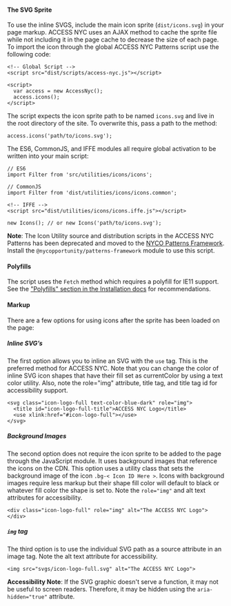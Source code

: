 #### The SVG Sprite

To use the inline SVGS, include the main icon sprite (`dist/icons.svg`) in your page markup. ACCESS NYC uses an AJAX method to cache the sprite file while not including it in the page cache to decrease the size of each page. To import the icon through the global ACCESS NYC Patterns script use the following code:

    <!-- Global Script -->
    <script src="dist/scripts/access-nyc.js"></script>

    <script>
      var access = new AccessNyc();
      access.icons();
    </script>

The script expects the icon sprite path to be named `icons.svg` and live in the root directory of the site. To overwrite this, pass a path to the method:

    access.icons('path/to/icons.svg');

The ES6, CommonJS, and IFFE modules all require global activation to be written into your main script:

    // ES6
    import Filter from 'src/utilities/icons/icons';

    // CommonJS
    import Filter from 'dist/utilities/icons/icons.common';

    <!-- IFFE -->
    <script src="dist/utilities/icons/icons.iffe.js"></script>

    new Icons(); // or new Icons('path/to/icons.svg');

**Note**: The Icon Utility source and distribution scripts in the ACCESS NYC Patterns has been deprecated and moved to the [NYCO Patterns Framework](https://github.com/CityOfNewYork/nyco-patterns-framework). Install the `@nycopportunity/patterns-framework` module to use this script.

#### Polyfills

The script uses the `Fetch` method which requires a polyfill for IE11 support. See the ["Polyfills" section in the Installation docs](/installation) for recommendations.

#### Markup

There are a few options for using icons after the sprite has been loaded on the page:

##### Inline SVG’s

The first option allows you to inline an SVG with the `use` tag. This is the preferred method for ACCESS NYC. Note that you can change the color of inline SVG icon shapes that have their fill set as currentColor by using a text color utility. Also, note the role="img" attribute, title tag, and title tag id for accessibility support.

    <svg class="icon-logo-full text-color-blue-dark" role="img">
      <title id="icon-logo-full-title">ACCESS NYC Logo</title>
      <use xlink:href="#icon-logo-full"></use>
    </svg>

##### Background Images

The second option does not require the icon sprite to be added to the page through the JavaScript module. It uses background images that reference the icons on the CDN. This option uses a utility class that sets the background image of the icon `.bg-< Icon ID Here >`. Icons with background images require less markup but their shape fill color will default to black or whatever fill color the shape is set to. Note the `role="img"` and alt text attributes for accessibility.

    <div class="icon-logo-full" role="img" alt="The ACCESS NYC Logo"></div>

##### `img` tag

The third option is to use the individual SVG path as a source attribute in an image tag. Note the alt text attribute for accessibility.

    <img src="svgs/icon-logo-full.svg" alt="The ACCESS NYC Logo">

**Accessibility Note**: If the SVG graphic doesn't serve a function, it may not be useful to screen readers. Therefore, it may be hidden using the `aria-hidden="true"` attribute.